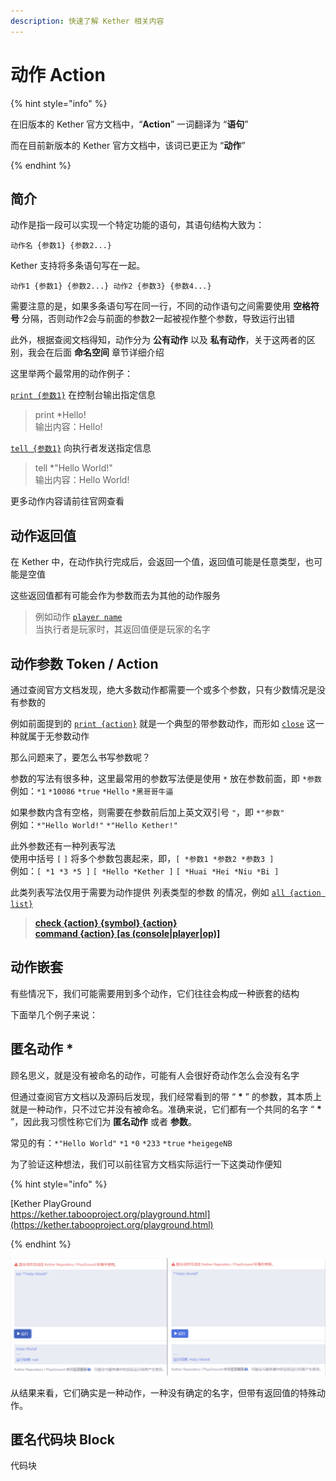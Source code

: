 ```yaml
---
description: 快速了解 Kether 相关内容
---
```


# 动作 Action

{% hint style="info" %}

在旧版本的 Kether 官方文档中，“**Action**” 一词翻译为 “**语句**”

而在目前新版本的 Kether 官方文档中，该词已更正为 “**动作**”

{% endhint %}

## 简介

动作是指一段可以实现一个特定功能的语句，其语句结构大致为：

`动作名 {参数1} {参数2...}`

Kether 支持将多条语句写在一起。

`动作1 {参数1} {参数2...} 动作2 {参数3} {参数4...}`

需要注意的是，如果多条语句写在同一行，不同的动作语句之间需要使用 **空格符号** 分隔，否则动作2会与前面的参数2一起被视作整个参数，导致运行出错

此外，根据查阅文档得知，动作分为 **公有动作** 以及 **私有动作**，关于这两者的区别，我会在后面 **命名空间** 章节详细介绍

这里举两个最常用的动作例子：

[`print {参数1}`](https://kether.tabooproject.org/list.html#Print) 在控制台输出指定信息
> print *Hello!<br>
> 输出内容：Hello!

[`tell {参数1}`](https://kether.tabooproject.org/list.html#Tell) 向执行者发送指定信息
> tell *"Hello World!"<br>
> 输出内容：Hello World!

更多动作内容请前往官网查看

## 动作返回值

在 Kether 中，在动作执行完成后，会返回一个值，返回值可能是任意类型，也可能是空值

这些返回值都有可能会作为参数而去为其他的动作服务

> 例如动作 [`player name`](https://kether.tabooproject.org/list.html#Name) <br>
> 当执行者是玩家时，其返回值便是玩家的名字

## 动作参数 Token / Action

通过查阅官方文档发现，绝大多数动作都需要一个或多个参数，只有少数情况是没有参数的

例如前面提到的 [`print {action}`](https://kether.tabooproject.org/list.html#Print) 就是一个典型的带参数动作，而形如 [`close`](https://kether.tabooproject.org/list.html#Close) 这一种就属于无参数动作

那么问题来了，要怎么书写参数呢？

参数的写法有很多种，这里最常用的参数写法便是使用 `*` 放在参数前面，即 `*参数`<br>
例如：`*1` `*10086` `*true` `*Hello` `*黑哥哥牛逼`

如果参数内含有空格，则需要在参数前后加上英文双引号 `"`，即 `*"参数"`<br>
例如：`*"Hello World!"` `*"Hello Kether!"`

此外参数还有一种列表写法<br>
使用中括号 `[` `]` 将多个参数包裹起来，即，`[ *参数1 *参数2 *参数3 ]`<br>
例如：`[ *1 *3 *5 ]` `[ *Hello *Kether ]` `[ *Huai *Hei *Niu *Bi ]`

此类列表写法仅用于需要为动作提供 列表类型的参数 的情况，例如 [`all {action list}`](https://kether.tabooproject.org/list.html#All)


> [**check {action} {symbol} {action}**](https://kether.tabooproject.org/list.html#Check)<br>
> [**command {action} [as (console|player|op)]**](https://kether.tabooproject.org/list.html#Command)

## 动作嵌套

有些情况下，我们可能需要用到多个动作，它们往往会构成一种嵌套的结构

下面举几个例子来说：

## 匿名动作 *

顾名思义，就是没有被命名的动作，可能有人会很好奇动作怎么会没有名字

但通过查阅官方文档以及源码后发现，我们经常看到的带 “ **\*** ” 的参数，其本质上就是一种动作，只不过它并没有被命名。准确来说，它们都有一个共同的名字 “ **\*** ”，因此我习惯性称它们为 **匿名动作** 或者 **参数**。

常见的有：`*"Hello World"` `*1` `*0` `*233` `*true` `*heigegeNB`

为了验证这种想法，我们可以前往官方文档实际运行一下这类动作便知

{% hint style="info" %}

[Kether PlayGround<br>https://kether.tabooproject.org/playground.html](https://kether.tabooproject.org/playground.html)

{% endhint %}

![对比运行演示](../../resources/quick-start/14191722.png)

从结果来看，它们确实是一种动作，一种没有确定的名字，但带有返回值的特殊动作。

## 匿名代码块 Block

代码块